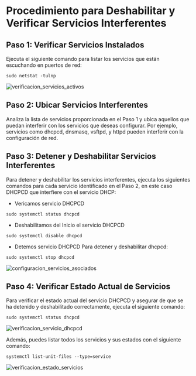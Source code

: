 
# Procedimiento para Deshabilitar y Verificar Servicios Interferentes

## Paso 1: Verificar Servicios Instalados

Ejecuta el siguiente comando para listar los servicios que están escuchando en puertos de red:

```shell
sudo netstat -tulnp
```

![verificacion_servicios_activos](https://github.com/AndresYE/Network_Service_on_Containers/assets/113482367/62fa6805-ac03-4578-ba51-b27e744daea3)

## Paso 2: Ubicar Servicios Interferentes
Analiza la lista de servicios proporcionada en el Paso 1 y ubica aquellos que puedan interferir con los servicios que deseas configurar. Por ejemplo, servicios como dhcpcd, dnsmasq, vsftpd, y httpd pueden interferir con la configuración de red.

## Paso 3: Detener y Deshabilitar Servicios Interferentes
Para detener y deshabilitar los servicios interferentes, ejecuta los siguientes comandos para cada servicio identificado en el Paso 2, en este caso DHCPCD que interfiere con el servicio DHCP:
- Vericamos servicio DHCPCD
```shell
sudo systemctl status dhcpcd
```
- Deshabilitamos del Inicio el servicio DHCPCD
```shell
sudo systemctl disable dhcpcd
```
- Detemos servicio DHCPCD
Para detener y deshabilitar dhcpcd:
```shell
sudo systemctl stop dhcpcd
```

![configuracion_servicios_asociados](https://github.com/AndresYE/Network_Service_on_Containers/assets/113482367/1525f854-3e6a-4a00-a2e1-d819d13b475b)


## Paso 4: Verificar Estado Actual de Servicios
Para verificar el estado actual del servicio DHCPCD y asegurar de que se ha detenido y deshabilitado correctamente, ejecuta el siguiente comando:
```shell
sudo systemctl status dhcpcd
```
![verificacion_servicio_dhcpcd](https://github.com/AndresYE/Network_Service_on_Containers/assets/113482367/af535c04-b3c2-4cdb-b98c-277295d4d0dc)


Además, puedes listar todos los servicios y sus estados con el siguiente comando:

```shell
systemctl list-unit-files --type=service
```

![verificacion_estado_servicios](https://github.com/AndresYE/Network_Service_on_Containers/assets/113482367/c1b5a433-6217-418e-b148-0553264cb70e)
